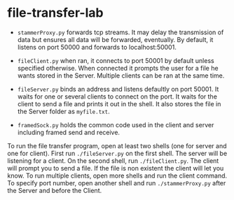 # file-transfer-lab

*   `stammerProxy.py` forwards tcp streams. It may delay the transmission of data but ensures all data will be forwarded, eventually.
   By default,
   it listens on port 50000 and forwards to localhost:50001.  

*  `fileClient.py` when ran, it connects to port 50001 by default unless specified otherwise. When connected it prompts the user for a file he wants stored in the Server. Multiple clients can be ran at the same time.

*  `fileServer.py` binds an address and listens defaultly on port 50001. It waits for one or several clients to connect on the port. It waits for the client to send a file and prints it out in the shell. It also stores the file in the Server folder as `myfile.txt`.

*  `framedSock.py` holds the common code used in the client and server including framed send and receive.

To run the file transfer program, open at least two shells (one for server and one for client). First run `./fileServer.py` on the first shell. The server will be listening for a client. On the second shell, run `./fileClient.py`. The client will prompt you to send a file. If the file is non existent the client will let you know. To run multiple clients, open more shells and run the client command. To specify port number, open another shell and run `./stammerProxy.py` after the Server and before the Client.


